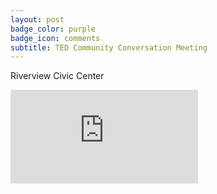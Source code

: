 ```yaml
---
layout: post
badge_color: purple
badge_icon: comments
subtitle: TED Community Conversation Meeting
---
```


Riverview Civic Center


<div class="embed-responsive embed-responsive-16by9">
<iframe class="embed-responsive-item" src="https://www.youtube-nocookie.com/embed/7KH17jekX94?rel=0" frameborder="0" allowfullscreen></iframe>
</div>
